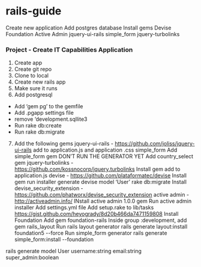 rails-guide
===========

Create new application
Add postgres database
Install gems
Devise
Foundation
Active Admin
jquery-ui-rails
simple_form
jquery-turbolinks



### Project - Create IT Capabilities Application

1. Create app
2. Create git repo
3. Clone to local
4. Create new rails app
5. Make sure it runs
6. Add postgresql
  - Add ‘gem pg’ to the gemfile
  - Add .pgapp settings file
  - remove ‘development.sqllite3
  - Run rake db:create
  - Run rake db:migrate

7. Add the following gems
jquery-ui-rails - https://github.com/joliss/jquery-ui-rails
add to application.js and application .css
simple_form
Add simple_form gem
DON’T RUN THE GENERATOR YET
Add country_select gem
jquery-turbolinks - https://github.com/kossnocorp/jquery.turbolinks
Install gem
add to application.js
devise - https://github.com/plataformatec/devise
Install gem
run installer
generate devise model ‘User’
rake db:migrate
Install devise_security_extension - https://github.com/phatworx/devise_security_extension
active admin - http://activeadmin.info/
INstall active admin 1.0.0 gem
Run active admin installer
Add settings.yml file
Add setup.rake to lib/tasks
https://gist.github.com/heyogrady/8d20b466da7471159808
Install Foundation
Add gem foundation-rails
Inside group :development, add
gem rails_layout
Run rails layout generator
rails generate layout:install foundation5 --force
Run simple_form generator
rails generate simple_form:install --foundation

rails generate model User username:string email:string super_admin:boolean
